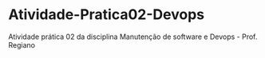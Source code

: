 # Atividade-Pratica02-Devops
Atividade prática 02 da disciplina Manutenção de software e Devops - Prof. Regiano
